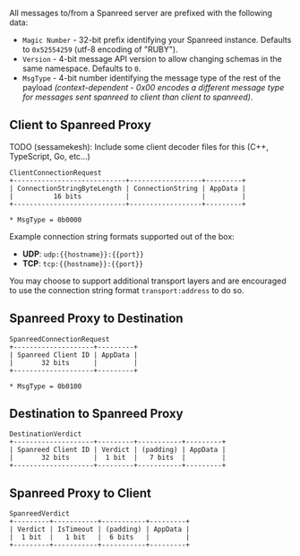 All messages to/from a Spanreed server are prefixed with the following data:

* `Magic Number` - 32-bit prefix identifying your Spanreed instance. Defaults to `0x52554259` (utf-8 encoding of "RUBY").
* `Version` - 4-bit message API version to allow changing schemas in the same namespace. Defaults to `0`.
* `MsgType` - 4-bit number identifying the message type of the rest of the payload _(context-dependent - 0x00 encodes a different message type for messages sent spanreed to client than client to spanreed)_.

## Client to Spanreed Proxy

TODO (sessamekesh): Include some client decoder files for this (C++, TypeScript, Go, etc...)

```
ClientConnectionRequest
+----------------------------+------------------+---------+
| ConnectionStringByteLength | ConnectionString | AppData |
|          16 bits           |                  |         |
+----------------------------+------------------+---------+

* MsgType = 0b0000
```

Example connection string formats supported out of the box:
* **UDP**: `udp:{{hostname}}:{{port}}`
* **TCP**: `tcp:{{hostname}}:{{port}}`

You may choose to support additional transport layers and are encouraged to use the connection string format `transport:address` to do so.

## Spanreed Proxy to Destination

```
SpanreedConnectionRequest
+--------------------+---------+
| Spanreed Client ID | AppData |
|       32 bits      |         |
+--------------------+---------+

* MsgType = 0b0100
```

## Destination to Spanreed Proxy

```
DestinationVerdict
+--------------------+---------+-----------+---------+
| Spanreed Client ID | Verdict | (padding) | AppData |
|       32 bits      |  1 bit  |   7 bits  |         |
+--------------------+---------+-----------+---------+
```

## Spanreed Proxy to Client

```
SpanreedVerdict
+---------+-----------+-----------+---------+
| Verdict | IsTimeout | (padding) | AppData |
|  1 bit  |   1 bit   |  6 bits   |         |
+---------+-----------+-----------+---------+
```
